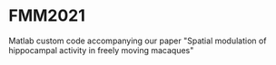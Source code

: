 # FMM2021
Matlab custom code accompanying our paper "Spatial modulation of hippocampal activity in freely moving macaques"
